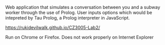 Web application that simulates a conversation between you and a subway worker through the use of Prolog.
User inputs options which would be intepreted by Tau Prolog, a Prolog interpreter in JavaScript.


https://rukidevilwalk.github.io/CZ3005-Lab2/

Run on Chrome or Firefox. Does not work properly on Internet Explorer


